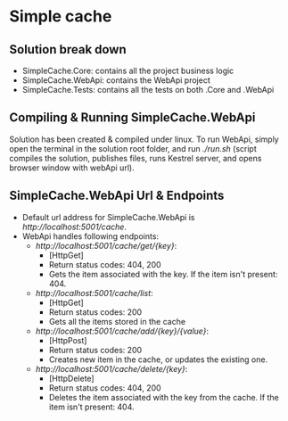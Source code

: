 # Simple cache

## Solution break down
* SimpleCache.Core: contains all the project business logic
* SimpleCache.WebApi: contains the WebApi project
* SimpleCache.Tests: contains all the tests on both .Core and .WebApi

## Compiling & Running SimpleCache.WebApi
Solution has been created & compiled under linux.
To run WebApi, simply open the terminal in the solution root folder, 
and run *./run.sh* (script compiles the solution, publishes files, runs Kestrel server, and opens browser window with webApi url).

## SimpleCache.WebApi Url & Endpoints
* Default url address for SimpleCache.WebApi is *http://localhost:5001/cache*.
* WebApi handles following endpoints:
    - *http://localhost:5001/cache/get/{key}*: 
        + [HttpGet]
        + Return status codes: 404, 200
        + Gets the item associated with the key. If the item isn't present: 404.
    - *http://localhost:5001/cache/list*: 
        + [HttpGet]
        + Return status codes: 200
        + Gets all the items stored in the cache
    - *http://localhost:5001/cache/add/{key}/{value}*: 
        + [HttpPost]
        + Return status codes: 200
        + Creates new item in the cache, or updates the existing one. 
    - *http://localhost:5001/cache/delete/{key}*: 
        + [HttpDelete]
        + Return status codes: 404, 200
        + Deletes the item associated with the key from the cache. If the item isn't present: 404.